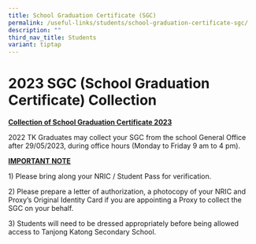 ```yaml
---
title: School Graduation Certificate (SGC)
permalink: /useful-links/students/school-graduation-certificate-sgc/
description: ""
third_nav_title: Students
variant: tiptap
---
```

<h1>2023 SGC (School Graduation Certificate) Collection</h1>
<p><strong><u>Collection of School Graduation Certificate 2023</u></strong>
</p>
<p>2022 TK Graduates may collect your SGC from the school General Office
after 29/05/2023, during office hours (Monday to Friday 9 am to 4 pm).</p>
<p><strong><u>IMPORTANT NOTE</u></strong>
</p>
<p>1) Please bring along your NRIC / Student Pass for verification.</p>
<p>2) Please prepare a letter of authorization, a photocopy of your NRIC
and Proxy’s Original Identity Card if you are appointing a Proxy to collect
the SGC on your behalf.</p>
<p>3) Students will need to be dressed appropriately before being allowed
access to Tanjong Katong Secondary School.</p>